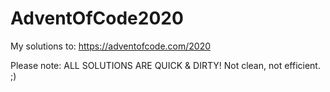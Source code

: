 # AdventOfCode2020
My solutions to: https://adventofcode.com/2020


Please note: ALL SOLUTIONS ARE QUICK & DIRTY! Not clean, not efficient. ;)